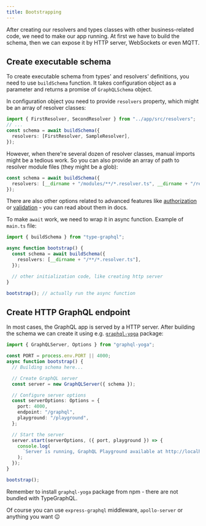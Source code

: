 ```yaml
---
title: Bootstrapping
---
```


After creating our resolvers and types classes with other business-related code, we need to make our app running. At first we have to build the schema, then we can expose it by HTTP server, WebSockets or even MQTT.

## Create executable schema

To create executable schema from types' and resolvers' definitions, you need to use `buildSchema` function.
It takes configuration object as a parameter and returns a promise of `GraphQLSchema` object.

In configuration object you need to provide `resolvers` property, which might be an array of resolver classes:

```ts
import { FirstResolver, SecondResolver } from "../app/src/resolvers";
// ...
const schema = await buildSchema({
  resolvers: [FirstResolver, SampleResolver],
});
```

However, when there're several dozen of resolver classes, manual imports might be a tedious work.
So you can also provide an array of path to resolver module files (they might be a glob):

```ts
const schema = await buildSchema({
  resolvers: [__dirname + "/modules/**/*.resolver.ts", __dirname + "/resolvers/**/*.ts"],
});
```

There are also other options related to advanced features like [authorization](./authorization.md) or [validation](./validation.md) - you can read about them in docs.

To make `await` work, we need to wrap it in async function. Example of `main.ts` file:

```ts
import { buildSchema } from "type-graphql";

async function bootstrap() {
  const schema = await buildSchema({
    resolvers: [__dirname + "/**/*.resolver.ts"],
  });

  // other initialization code, like creating http server
}

bootstrap(); // actually run the async function
```

## Create HTTP GraphQL endpoint

In most cases, the GraphQL app is served by a HTTP server. After building the schema we can create it using e.g. [`graphql-yoga`](https://github.com/graphcool/graphql-yoga) package:

```ts
import { GraphQLServer, Options } from "graphql-yoga";

const PORT = process.env.PORT || 4000;
async function bootstrap() {
  // Building schema here...

  // Create GraphQL server
  const server = new GraphQLServer({ schema });

  // Configure server options
  const serverOptions: Options = {
    port: 4000,
    endpoint: "/graphql",
    playground: "/playground",
  };

  // Start the server
  server.start(serverOptions, ({ port, playground }) => {
    console.log(
      `Server is running, GraphQL Playground available at http://localhost:${port}${playground}`,
    );
  });
}

bootstrap();
```

Remember to install `graphql-yoga` package from npm - there are not bundled with TypeGraphQL.

Of course you can use `express-graphql` middleware, `apollo-server` or anything you want 😉
